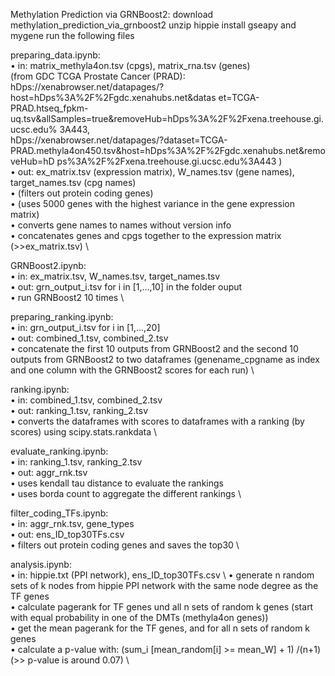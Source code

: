 Methylation Prediction via GRNBoost2:
 download methylation_prediction_via_grnboost2
 unzip hippie
 install gseapy and mygene
 run the following files

preparing_data.ipynb: \
• in: matrix_methyla4on.tsv (cpgs), matrix_rna.tsv (genes) \
(from GDC TCGA Prostate Cancer (PRAD): \
hDps://xenabrowser.net/datapages/?host=hDps%3A%2F%2Fgdc.xenahubs.net&datas et=TCGA-PRAD.htseq_fpkm- uq.tsv&allSamples=true&removeHub=hDps%3A%2F%2Fxena.treehouse.gi.ucsc.edu% 3A443, \
hDps://xenabrowser.net/datapages/?dataset=TCGA- PRAD.methyla4on450.tsv&host=hDps%3A%2F%2Fgdc.xenahubs.net&removeHub=hD ps%3A%2F%2Fxena.treehouse.gi.ucsc.edu%3A443 ) \
• out: ex_matrix.tsv (expression matrix), W_names.tsv (gene names), target_names.tsv (cpg names) \
• (filters out protein coding genes) \
• (uses 5000 genes with the highest variance in the gene expression matrix) \
• converts gene names to names without version info \
• concatenates genes and cpgs together to the expression matrix (>>ex_matrix.tsv) \

GRNBoost2.ipynb: \
• in: ex_matrix.tsv, W_names.tsv, target_names.tsv \
• out: grn_output_i.tsv for i in [1,...,10] in the folder ouput \
• run GRNBoost2 10 times \

preparing_ranking.ipynb: \
• in: grn_output_i.tsv for i in [1,...,20] \
• out: combined_1.tsv, combined_2.tsv \
• concatenate the first 10 outputs from GRNBoost2 and the second 10 outputs from
GRNBoost2 to two dataframes (genename_cpgname as index and one column with the GRNBoost2 scores for each run) \

ranking.ipynb: \
• in: combined_1.tsv, combined_2.tsv \
• out: ranking_1.tsv, ranking_2.tsv \
• converts the dataframes with scores to dataframes with a ranking (by scores) using
scipy.stats.rankdata \

evaluate_ranking.ipynb: \
• in: ranking_1.tsv, ranking_2.tsv \
• out: aggr_rnk.tsv \
• uses kendall tau distance to evaluate the rankings \
• uses borda count to aggregate the different rankings \

filter_coding_TFs.ipynb: \
• in: aggr_rnk.tsv, gene_types \
• out: ens_ID_top30TFs.csv \
• filters out protein coding genes and saves the top30 \

analysis.ipynb: \
• in: hippie.txt (PPI network), ens_ID_top30TFs.csv \ 
• generate n random sets of k nodes from hippie PPI network with the same node degree as the TF genes \
• calculate pagerank for TF genes und all n sets of random k genes (start with equal probability in one of the DMTs (methyla4on genes)) \
• get the mean pagerank for the TF genes, and for all n sets of random k genes \
• calculate a p-value with: (sum_i [mean_random[i] >= mean_W] + 1) /(n+1) \
(>> p-value is around 0.07) \
